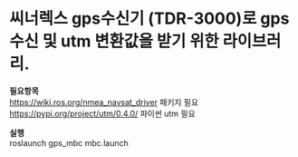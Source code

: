 # 씨너렉스 gps수신기 (TDR-3000)로 gps 수신 및 utm 변환값을 받기 위한 라이브러리.

**필요항목**  
https://wiki.ros.org/nmea_navsat_driver 패키지 필요  
https://pypi.org/project/utm/0.4.0/ 파이썬 utm 필요  

**실행**  
roslaunch gps_mbc mbc.launch
